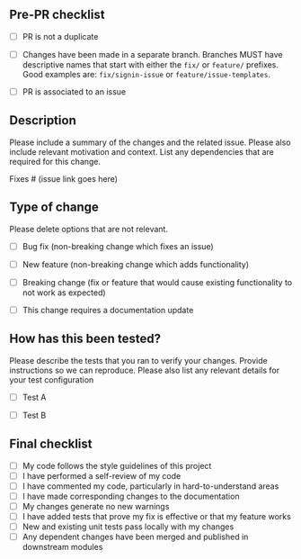 ## Pre-PR checklist

- [ ] PR is not a duplicate
- [ ] Changes have been made in a separate branch. Branches MUST have descriptive names that start with either the `fix/` or `feature/` prefixes. Good examples are: `fix/signin-issue` or `feature/issue-templates`.
- [ ] PR is associated to an issue


## Description

Please include a summary of the changes and the related issue. Please also include relevant motivation and context. List any dependencies that are required for this change.

Fixes # (issue link goes here)


## Type of change

Please delete options that are not relevant.

- [ ] Bug fix (non-breaking change which fixes an issue)
- [ ] New feature (non-breaking change which adds functionality)
- [ ] Breaking change (fix or feature that would cause existing functionality to not work as expected)
- [ ] This change requires a documentation update


## How has this been tested?

Please describe the tests that you ran to verify your changes. Provide instructions so we can reproduce. Please also list any relevant details for your test configuration

- [ ] Test A
- [ ] Test B


## Final checklist

- [ ] My code follows the style guidelines of this project
- [ ] I have performed a self-review of my code
- [ ] I have commented my code, particularly in hard-to-understand areas
- [ ] I have made corresponding changes to the documentation
- [ ] My changes generate no new warnings
- [ ] I have added tests that prove my fix is effective or that my feature works
- [ ] New and existing unit tests pass locally with my changes
- [ ] Any dependent changes have been merged and published in downstream modules
